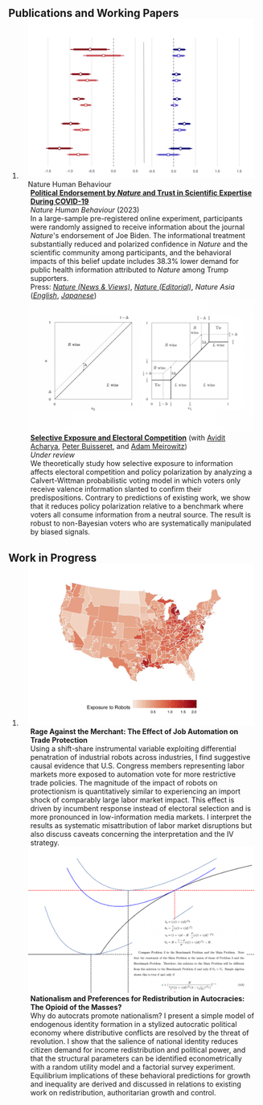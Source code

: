 <h2 id="publications" style="margin: 2px 0px -15px;">Publications and Working Papers</h2>

<div class="publications">
<ol class="bibliography">

<li>
<div class="pub-row">
  <div class="col-sm-3 abbr" style="position: relative;padding-right: 15px;padding-left: 15px;">
    <img src="assets/img/het_pr.png" class="teaser img-fluid z-depth-1">
    <abbr class="badge">Nature Human Behaviour</abbr>
  </div>

  <div class="col-sm-9" style="position: relative;padding-right: 15px;padding-left: 20px;">
    <div class="title"><span style="font-weight: bolder;"><a href="https://www.nature.com/articles/s41562-023-01537-5">Political Endorsement by <i>Nature</i> and Trust in Scientific Expertise During COVID-19</a></span></div>
    <div class="periodical"><em>Nature Human Behaviour</em> (2023)</div>
        <div class="abstract">In a large-sample pre-registered online experiment, participants were randomly assigned to receive information about the journal <i>Nature</i>'s endorsement of Joe Biden. The informational treatment substantially reduced and polarized confidence in <i>Nature</i> and the scientific community among participants, and the behavioral impacts of this belief update includes 38.3% lower demand for public health information attributed to <i>Nature</i> among Trump supporters. </div>
        <div class="abstract"> Press: <em><a href="https://www.nature.com/articles/d41586-023-00799-3">Nature (News & Views)</a></em>, <em><a href="https://www.nature.com/articles/d41586-023-00789-5">Nature (Editorial)</a></em>, <em>Nature Asia</em> (<em><a href="https://www.natureasia.com/en/research/highlight/14429">English</a></em>, <em><a href="https://www.natureasia.com/ja-jp/research/highlight/14429">Japanese</a></em>)</div>
  </div>
</div>

<div class="pub-row">
  <div class="col-sm-3 abbr" style="position: relative;padding-right: 15px;padding-left: 15px;">
    <img src="assets/img/compstat_se.png" class="teaser img-fluid z-depth-1">
  </div>

  <div class="col-sm-9" style="position: relative;padding-right: 15px;padding-left: 20px;">
    <div class="title"><span style="font-weight: bolder;"><a href="https://drive.google.com/file/d/1J3fqhgxGi64kLqFaZu9l81_fVIXG8_5o/view">Selective Exposure and Electoral Competition</a></span> (with <a href="https://www.aviditacharya.com">Avidit Acharya</a>, <a href="https://sites.google.com/view/pbuisseret/home?pli=1">Peter Buisseret</a>, and <a href="https://politicalscience.yale.edu/people/adam-meirowitz">Adam Meirowitz</a>)</div>
    <div class="periodical"><i>Under review</i></div>
    <div class="abstract">We theoretically study how selective exposure to information affects electoral competition and policy polarization by analyzing a Calvert-Wittman probabilistic voting model in which voters only receive valence information slanted to confirm their predispositions. Contrary to predictions of existing work, we show that it reduces policy polarization relative to a benchmark where voters all consume information from a neutral source. The result is robust to non-Bayesian voters who are systematically manipulated by biased signals. </div>
  </div>
</div>
</li>
  
<br>

</ol>
</div>

<h2 id="publications" style="margin: 2px 0px -15px;">Work in Progress</h2>

<div class="publications">
<ol class="bibliography">




<li>
<div class="pub-row">
  <div class="col-sm-3 abbr" style="position: relative;padding-right: 15px;padding-left: 15px;">
    <img src="assets/img/cd.png" class="teaser img-fluid z-depth-1">
  </div>

  <div class="col-sm-9" style="position: relative;padding-right: 15px;padding-left: 20px;">
    <div class="title"><span style="font-weight: bolder;">Rage Against the Merchant: The Effect of Job Automation on Trade Protection</span></div>
        <div class="abstract"> Using a shift-share instrumental variable exploiting differential penatration of industrial robots across industries, I find suggestive causal evidence that U.S. Congress members representing labor markets more exposed to automation vote for more restrictive trade policies. The magnitude of the impact of robots on protectionism is quantitatively similar to experiencing an import shock of comparably large labor market impact. This effect is driven by incumbent response instead of electoral selection and is more pronounced in low-information media markets. I interpret the results as systematic misattribution of labor market disruptions but also discuss caveats concerning the interpretation and the IV strategy.  </div>
  </div>
</div>

<div class="pub-row">
  <div class="col-sm-3 abbr" style="position: relative;padding-right: 15px;padding-left: 15px;">
    <img src="assets/img/IC_text.png" class="teaser img-fluid z-depth-1">
  </div>

  <div class="col-sm-9" style="position: relative;padding-right: 15px;padding-left: 20px;">
    <div class="title"><span style="font-weight: bolder;">Nationalism and Preferences for Redistribution in Autocracies: The Opioid of the Masses?</span></div>
        <div class="abstract"> Why do autocrats promote nationalism? I present a simple model of endogenous identity formation in a stylized autocratic political economy where distributive conflicts are resolved by the threat of revolution. I show that the salience of national identity reduces citizen demand for income redistribution and political power, and that the structural parameters can be identified econometrically with a random utility model and a factorial survey experiment. Equilibrium implications of these behavioral predictions for growth and inequality are derived and discussed in relations to existing work on redistribution, authoritarian growth and control. </div>
  </div>
</div>
</li>
  
<br>

</ol>
</div>
